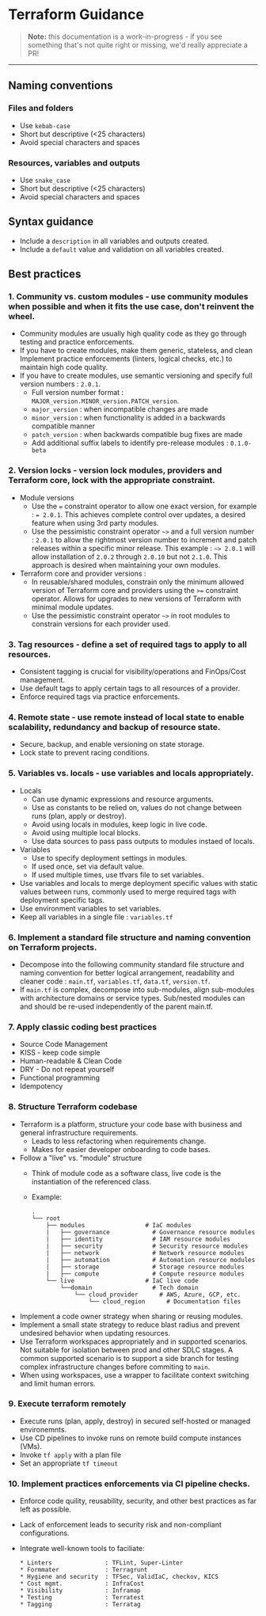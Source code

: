 # Terraform Guidance

> **Note:** this documentation is a work-in-progress - if you see something that's not quite right or missing, we'd really appreciate a PR!

---

## Naming conventions

### Files and folders

* Use `kebab-case`
* Short but descriptive (<25 characters)
* Avoid special characters and spaces

### Resources, variables and outputs

* Use `snake_case`
* Short but descriptive (<25 characters)
* Avoid special characters and spaces

## Syntax guidance

* Include a `description` in all variables and outputs created.
* Include a `default` value and validation on all variables created.

## Best practices

### 1. Community vs. custom modules - use community modules when possible and when it fits the use case, don't reinvent the wheel. 
  
* Community modules are usually high quality code as they go through testing and practice enforcements. 
* If you have to create modules, make them generic, stateless, and clean Implement practice enforcements (linters, logical checks, etc.) to maintain high code quality.
* If you have to create modules, use semantic versioning and specify full version numbers : `2.0.1`. 
  * Full version number format : `MAJOR_version.MINOR_version.PATCH_version`.
  * `major_version` : when incompatible changes are made
  * `minor_version` : when functionality is added in a backwards compatible manner
  * `patch_version` : when backwards compatible bug fixes are made
  * Add additional suffix labels to identify pre-release modules : `0.1.0-beta`

### 2. Version locks - version lock modules, providers and Terraform core, lock with the appropriate constraint.

* Module versions
  * Use the `=` constraint operator to allow one exact version, for example : `= 2.0.1`. This achieves complete control over updates, a desired feature when using 3rd party modules. 
  * Use the pessimistic constraint operator `~>` and a full version number : `2.0.1` to allow the rightmost version number to increment and patch releases within a specific minor release. This example : `~> 2.0.1` will allow installation of `2.0.2` through `2.0.10` but not `2.1.0`.  This approach is desired when maintaining your own modules.
* Terraform core and provider versions :
  * In reusable/shared modules, constrain only the minimum allowed version of Terraform core and providers using the `>=` constraint operator. Allows for upgrades to new versions of Terraform with minimal module updates.  
  * Use the pessimistic constraint operator `~>` in root modules to constrain versions for each provider used. 

### 3. Tag resources - define a set of required tags to apply to all resources. 
  
* Consistent tagging is crucial for visibility/operations and FinOps/Cost management. 
* Use default tags to apply certain tags to all resources of a provider.
* Enforce required tags via practice enforcements. 

### 4. Remote state - use remote instead of local state to enable scalability, redundancy and backup of resource state. 

* Secure, backup, and enable versioning on state storage. 
* Lock state to prevent racing conditions.  

### 5. Variables vs. locals - use variables and locals appropriately.  
  
* Locals
  * Can use dynamic expressions and resource arguments.
  * Use as constants to be relied on, values do not change between runs (plan, apply or destroy). 
  * Avoid using locals in modules, keep logic in live code.
  * Avoid using multiple local blocks. 
  * Use data sources to pass pass outputs to modules instaed of locals. 
* Variables
  * Use to specify deployment settings in modules.
  * If used once, set via default value.
  * If used multiple times, use tfvars file to set variables. 
* Use variables and locals to merge deployment specific values with static values between runs, commonly used to merge required tags with deployment specific tags.
* Use environment variables to set variables.
* Keep all variables in a single file : `variables.tf`

### 6.  Implement a standard file structure and naming convention on Terraform projects. 

* Decompose into the following community standard file structure and naming convention for better logical arrangement, readability and cleaner code : `main.tf`, `variables.tf`, `data.tf`, `version.tf`. 
* If `main.tf` is complex, decompose into sub-modules, align sub-modules with architecture domains or service types. Sub/nested modules can and should be re-used independently of the parent main.tf. 

### 7. Apply classic coding best practices

* Source Code Management
* KISS - keep code simple
* Human-readable & Clean Code
* DRY - Do not repeat yourself
* Functional programming
* Idempotency

### 8. Structure Terraform codebase

* Terraform is a platform, structure your code base with business and general infrastructure requirements.
  * Leads to less refactoring when requirements change.
  * Makes for easier developer onboarding to code bases.
* Follow a "live" vs. "module" structure
  * Think of module code as a software class, live code is the instantiation of the referenced class.
  * Example:

        .
        └── root
            ├── modules                 # IaC modules
            |   ├── governance            # Governance resource modules
            |   ├── identity              # IAM resource modules
            |   ├── security              # Security resource modules
            |   ├── network               # Network resource modules
            |   ├── automation            # Automation resource modules 
            |   ├── storage               # Storage resource modules
            |   ├── compute               # Compute resource modules             
            └── live                    # IaC live code
                └──domain                 # Tech domain
                    └── cloud_provider      # AWS, Azure, GCP, etc.
                        └── cloud_region      # Documentation files

* Implement a code owner strategy when sharing or reusing modules.
* Implement a small state strategy to reduce blast radius and prevent undesired behavior when updating resources. 
* Use Terraform workspaces appropriately and in supported scenarios.  Not suitable for isolation between prod and other SDLC stages. A common supported scenario is to support a side branch for testing complex infrastructure changes before commiting to `main`.
* When using workspaces, use a wrapper to facilitate context switching and limit human errors.

### 9. Execute terraform remotely
* Execute runs (plan, apply, destroy) in secured self-hosted or managed environemnts.
* Use CD pipelines to invoke runs on remote build compute instances (VMs).
* Invoke `tf apply` with a plan file
* Set an appropriate  `tf timeout`

### 10. Implement practices enforcements via CI pipeline checks.

* Enforce code quility, reusability, security, and other best practices as far left as possible. 
* Lack of enforcement leads to security risk and non-compliant configurations.
* Integrate well-known tools to faciliate:
        
      * Linters               : TFLint, Super-Linter
      * Formmater             : Terragrunt
      * Hygiene and security  : TFSec, ValidIaC, checkov, KICS
      * Cost mgmt.            : InfraCost
      * Visibility            : Inframap
      * Testing               : Terratest
      * Tagging               : Terratag
